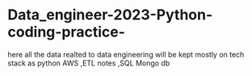 # Data_engineer-2023-Python-coding-practice-
here all the data realted to data engineering will be kept
mostly on  tech stack as python
AWS ,ETL notes ,SQL Mongo db
